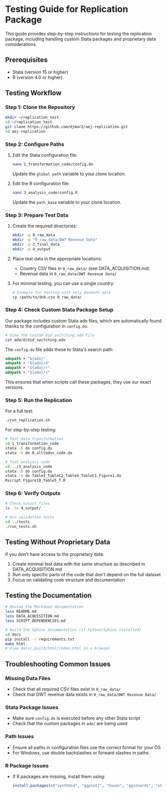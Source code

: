 # Testing Guide for Replication Package

This guide provides step-by-step instructions for testing the replication package, including handling custom Stata packages and proprietary data considerations.

## Prerequisites

- Stata (version 15 or higher)
- R (version 4.0 or higher)

## Testing Workflow

### Step 1: Clone the Repository

```bash
mkdir ~/replication_test
cd ~/replication_test
git clone https://github.com/djmur2/aej-replication.git
cd aej-replication
```

### Step 2: Configure Paths

1. Edit the Stata configuration file:
   ```bash
   nano 1_transformation_code/config.do
   ```
   Update the `global path` variable to your clone location.

2. Edit the R configuration file:
   ```bash
   nano 3_analysis_code/config.R
   ```
   Update the `path_base` variable to your clone location.

### Step 3: Prepare Test Data

1. Create the required directories:
   ```bash
   mkdir -p 0_raw_data
   mkdir -p "0_raw_data/DWT Revenue Data"
   mkdir -p 2_final_data
   mkdir -p 4_output
   ```

2. Place test data in the appropriate locations:
   - Country CSV files in `0_raw_data/` (see DATA_ACQUISITION.md)
   - Revenue data in `0_raw_data/DWT Revenue Data/`

3. For minimal testing, you can use a single country:
   ```bash
   # Example for testing with only Denmark data
   cp /path/to/dnk.csv 0_raw_data/
   ```

### Step 4: Check Custom Stata Package Setup

Our package includes custom Stata ado files, which are automatically found thanks to the configuration in `config.do`:

```bash
# View the custom did_switching.ado file
cat ado/d/did_switching.ado
```

The `config.do` file adds these to Stata's search path:
```stata
adopath + "${ado}"
adopath + "${ado}/d"
adopath + "${ado}/r"
adopath + "${ado}/s"
```

This ensures that when scripts call these packages, they use our exact versions.

### Step 5: Run the Replication

For a full test:
```bash
./run_replication.sh
```

For step-by-step testing:
```bash
# Test data transformation
cd 1_transformation_code
stata -b do config.do
stata -b do 0_alltodos_code.do

# Test analysis code
cd ../3_analysis_code
stata -b do config.do
stata -b do Table3_TableC2_Table4_TableC1_Figure1.do
Rscript Figure10_Table5_T.R
```

### Step 6: Verify Outputs

```bash
# Check output files
ls -la 4_output/

# Run validation tests
cd ../tests
./run_tests.sh
```

## Testing Without Proprietary Data

If you don't have access to the proprietary data:

1. Create minimal test data with the same structure as described in DATA_ACQUISITION.md
2. Run only specific parts of the code that don't depend on the full dataset
3. Focus on validating code structure and documentation

## Testing the Documentation

```bash
# Review the Markdown documentation
less README.md
less DATA_ACQUISITION.md
less SCRIPT_DEPENDENCIES.md

# Build the Sphinx documentation (if Python/Sphinx installed)
cd docs
pip install -r requirements.txt
make html
# View docs/_build/html/index.html in a browser
```

## Troubleshooting Common Issues

### Missing Data Files
- Check that all required CSV files exist in `0_raw_data/`
- Check that DWT revenue data exists in `0_raw_data/DWT Revenue Data/`

### Stata Package Issues
- Make sure `config.do` is executed before any other Stata script
- Check that the custom packages in `ado/` are being used

### Path Issues
- Ensure all paths in configuration files use the correct format for your OS
- For Windows, use double backslashes or forward slashes in paths

### R Package Issues
- If R packages are missing, install them using:
  ```R
  install.packages(c("synthdid", "ggplot2", "haven", "gginnards", "stargazer"))
  ```
